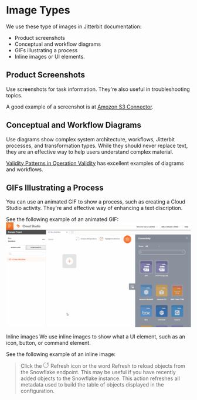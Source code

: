 # Image Types

We use these type of images in Jitterbit documentation:

* Product screenshots
* Conceptual and workflow diagrams
* GIFs illustrating a process
* Inline images or UI elements.

## Product Screenshots
Use screenshots for task information. They're also useful in troubleshooting topics.

A good example of a screenshot is at <a href="https://success.jitterbit.com/display/CS/Amazon+S3" target="_blank">Amozon S3 Connector</a>.


## Conceptual and Workflow Diagrams
Use diagrams show complex system architecture, workflows, Jitterbit processes, and transformation types. While they should never replace
text, they are an effective way to help users understand complex material.

<a href="https://success.jitterbit.com/display/CS/Operation+Validity" target="_blank">Validity Patterns in Operation Validity</a> has excellent examples of diagrams and workflows.


## GIFs Illustrating a Process
You can use an animated GIF to show a process, such as creating a Cloud Studio activity. They're and effective way of enhancing a
text discription.

See the following example of an animated GIF:
![Adding an activity](add-an-activity-2.gif)

Inline images
We use inline images to show what a UI element, such as an icon, button, or command element.

See the following example of an inline image:

> Click the ![](refresh-icon.png) Refresh icon or the word Refresh to reload objects from the Snowflake endpoint. This may be useful if you have recently added objects to the Snowflake instance. This action refreshes all metadata used to build the table of objects displayed in the configuration.